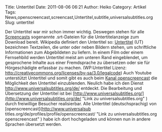 Title: Untertitel
Date: 2011-08-06 06:21
Author: Heiko
Category: Artikel
Tags: News,openscreencast,screencast,Untertitel,subtitle,universalsubtitles.org
Slug: untertitel

Der Untertitel war mir schon immer wichtig. Deswegen stehen für alle
[Screencasts](http://de.wikipedia.org/wiki/Screencast "Screencast" )
sogenannte .srt-Dateien für die Untertitelanzeige zum Download bereit.
Wikipedia definiert den Untertitel so:
[Untertitel](http://de.wikipedia.org/wiki/Untertitel "Untertitel" ) (UT)
bezeichnen Textzeilen, die unter oder neben Bildern stehen, um schriftliche
Informationen zum Abgebildeten zu liefern. In einem Film oder einem
Fernsehbild werden Untertitel meist am unteren Rand eingeblendet, um
gesprochene Inhalte aus einer Fremdsprache zu übersetzen oder sie für
Hörgeschädigte erfassbar zu machen. (WP:Untertitel Lizenz:
<http://creativecommons.org/licenses/by-sa/3.0/legalcode>) Auch Youtube
unterstützt Untertitel und somit gibt es auch beim [Kanal
openscreencast](http://youtube.com/user/openscreencast "Link zu youtube" ) die
Möglichkeit den Untertitel einzublenden. Neulich habe ich den Dienst
<http://www.universalsubtitles.org/de/> entdeckt. Die Bearbeitung und
Übersetzung der Untertitel ist bei
[http://www.universalsubtitles.org/](http://www.universalsubtitles.org/de/
"Link zu universalsubtitles.org" ) durch freiwillige Besucher realisierbar.
Alle Untertitel (deutschsprachig) von [openscreencast](http://www.universalsub
titles.org/de/profiles/profile/openscreencast/ "Link zu universalsubtitles.org
openscreencast" ) habe ich dort hochgeladen und können nun in andere Sprachen
übersetzt werden.

